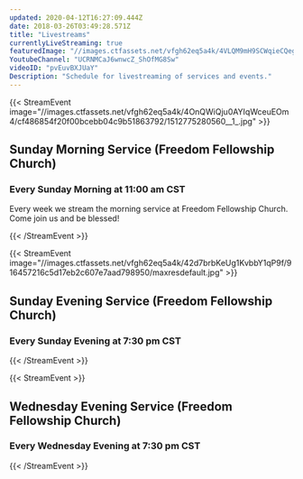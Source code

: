 ```yaml
---
updated: 2020-04-12T16:27:09.444Z
date: 2018-03-26T03:49:28.571Z
title: "Livestreams"
currentlyLiveStreaming: true
featuredImage: "//images.ctfassets.net/vfgh62eq5a4k/4VLQM9mH9SCWqieCQegGwO/e0033ce2e047c6583601b1a4c39790b9/pastor_cris_preaching.jpg"
YoutubeChannel: "UCRNMCaJ6wnwcZ_ShOfMG8Sw"
videoID: "pvEuvBXJUaY"
Description: "Schedule for livestreaming of services and events."
---
```

{{< StreamEvent image="//images.ctfassets.net/vfgh62eq5a4k/4OnQWiQju0AYIqWceuEOm4/cf486854f20f00bcebb04c9b51863792/1512775280560__1_.jpg" >}}
## Sunday Morning Service (Freedom Fellowship Church)

### Every Sunday Morning at 11:00 am CST

Every week we stream the morning service at Freedom Fellowship Church. Come join us and be blessed!

{{< /StreamEvent >}}

{{< StreamEvent image="//images.ctfassets.net/vfgh62eq5a4k/42d7brbKeUg1KvbbY1qP9f/916457216c5d17eb2c607e7aad798950/maxresdefault.jpg" >}}
## Sunday Evening Service (Freedom Fellowship Church)

### Every Sunday Evening at 7:30 pm CST

{{< /StreamEvent >}}

{{< StreamEvent >}}

## Wednesday Evening Service (Freedom Fellowship Church)

### Every Wednesday Evening at 7:30 pm CST

{{< /StreamEvent >}}
